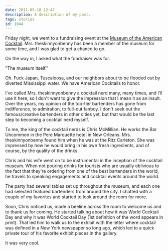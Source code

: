```yaml
---
date: 2011-05-18 12:47
description: A description of my post.
tags: stories
id: 1044
---
```

Friday night, we went to a fundraising event at the <a href="http://www.museumoftheamericancocktail.org/" target="_blank">Museum of the American Cocktail</a>.  Mrs. theskinnyonbenny has been a member of the museum for some time, and I was glad to get a chance to go.

On the way in, I asked what the fundraiser was for.

"The museum itself."

Oh.  Fuck Japan, Tuscaloosa, and our neighbors about to be flooded out by diverted Mississippi water.  We have American Cocktails to honor.

I've called Mrs. theskinnyonbenny a cocktail nerd many, many times, and I'll use it here, so I don't want to give the impression that I mean it as an insult.  Over the years, my opinion of the top-tier bartenders has gone from indifference, to admiration, to full-out fanboy.  I don't seek out the famous/creative bartenders in other cities yet, but that would be the last step to becoming a cocktail nerd myself.
<!--more-->
To me, the king of the cocktail nerds is Chris McMillian.  He works the Bar Uncommon in the Pere Marquette hotel in New Orleans.  Mrs. theskinnyonbenny found him when he was at the Ritz Carleton.  She was impressed by how he would bring in his own fresh ingredients, and of course, by the quality of the drinks.

Chris and his wife went on to be instrumental in the inception of the cocktail museum.  When not pouring drinks for tourists who are usually oblivious to the fact that they're ordering from one of the best bartenders in the world, he travels to speaking engagements and cocktail events around the world.

The party had several tables set up throughout the museum, and each one had selected featured bartenders from around the city.  I chatted with a couple of my favorites and started to look around the room for more.

Soon, Chris noticed us, made a beeline across the room to welcome us and to thank us for coming.  He started talking about how it was World Cocktail Day and why it was World Cocktail Day (1st definition of the word appears in print).  That led him to walk us to the exhibit with the letter where cocktail was defined in a New York newspaper so long ago, which led to a quick private tour of his favorite exhibit pieces in the gallery.

It was very cool.